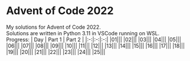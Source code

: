 # Advent of Code 2022

My solutions for Advent of Code 2022.  
Solutions are written in Python 3.11 in VSCode running on WSL.  
Progress:
| Day | Part 1 | Part 2 |
|:-:|:-:|:-:|
|01|||
|02|||
|03|||
|04|||
|05|||
|06|||
|07|||
|08|||
|09|||
|10|||
|11|||
|12|||
|13|||
|14|||
|15|||
|16|||
|17|||
|18|||
|19|||
|20|||
|21|||
|22|||
|23|||
|24|||
|25|||
